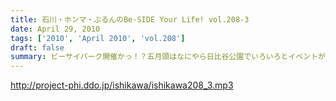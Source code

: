 ```yaml
---
title: 石川・ホンマ・ぶるんのBe-SIDE Your Life! vol.208-3
date: April 29, 2010
tags: ['2010', 'April 2010', 'vol.208']
draft: false
summary: ビーサイパーク開催かっ！？五月頭はなにやら日比谷公園でいろいろとイベントがあるようですが、ビーサイはいたってフツーに収録をします～～NAMAE
---
```


http://project-phi.ddo.jp/ishikawa/ishikawa208_3.mp3